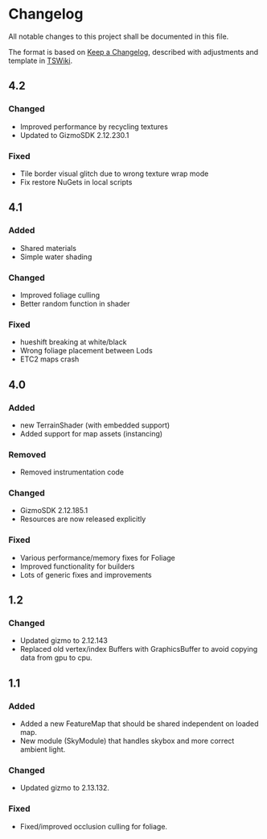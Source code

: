 # Changelog

All notable changes to this project shall be documented in this file.

The format is based on [Keep a Changelog](https://keepachangelog.com/en/1.1.0/),
described with adjustments and template in [TSWiki](https://tswiki.corp.saab.se/CHANGELOG.md_Windows_%26_Apps).

## 4.2

### Changed

- Improved performance by recycling textures
- Updated to GizmoSDK 2.12.230.1

### Fixed

- Tile border visual glitch due to wrong texture wrap mode
- Fix restore NuGets in local scripts

## 4.1

### Added
- Shared materials
- Simple water shading

### Changed
- Improved foliage culling
- Better random function in shader

### Fixed
- hueshift breaking at white/black
- Wrong foliage placement between Lods
- ETC2 maps crash

## 4.0

### Added
- new TerrainShader (with embedded support)
- Added support for map assets (instancing)

### Removed
- Removed instrumentation code

### Changed
- GizmoSDK 2.12.185.1
- Resources are now released explicitly

### Fixed
- Various performance/memory fixes for Foliage
- Improved functionality for builders
- Lots of generic fixes and improvements

## 1.2

### Changed
- Updated gizmo to 2.12.143
- Replaced old vertex/index Buffers with GraphicsBuffer to avoid copying data from gpu to cpu.

## 1.1

### Added
- Added a new FeatureMap that should be shared independent on loaded map.
- New module (SkyModule) that handles skybox and more correct ambient light.

### Changed
- Updated gizmo to 2.13.132.

### Fixed
- Fixed/improved occlusion culling for foliage.